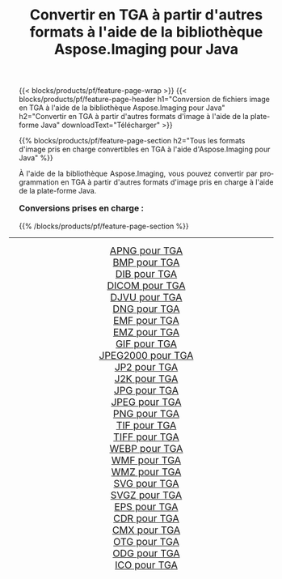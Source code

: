 ﻿---
title: Convertir en TGA à partir d'autres formats à l'aide de la bibliothèque Aspose.Imaging pour Java 
weight: 3920
url: /fr/java/conversion/to/tga/ 
lang: fr
langdirlevel: 2
locales: zh-hans,ja,it,ru,de,es,fr,nl,id,lt,pl,pt,vi,tr,ko,zh-hant,ar,hi,th,sv,cs,uk,he
description: En utilisant Aspose.Imaging, vous pouvez convertir en TGA à partir d'autres formats en utilisant Java
---

{{< blocks/products/pf/feature-page-wrap >}}
{{< blocks/products/pf/feature-page-header h1="Conversion de fichiers image en TGA à l'aide de la bibliothèque Aspose.Imaging pour Java" h2="Convertir en TGA à partir d'autres formats d'image à l'aide de la plate-forme Java" downloadText="Télécharger" >}}


{{% blocks/products/pf/feature-page-section  h2="Tous les formats d'image pris en charge convertibles en TGA à l'aide d'Aspose.Imaging pour Java" %}}
<p align=justify>À l'aide de la bibliothèque Aspose.Imaging, vous pouvez convertir par programmation en TGA à partir d'autres formats d'image pris en charge à l'aide de la plate-forme Java.</p>
<h3 style="margin-top:16px;">
Conversions prises en charge :
</h3>
{{% /blocks/products/pf/feature-page-section %}}
<div class="container-fluid productfamilypage bg-gray">
    <div class="convertypes bg-gray agp-content section">
        <div class="container">
		<hr style="margin-left:-20px;"/>
		<div class="row other-converters" style="gap: 10px;font-size: 19px;text-align:center;">
		    <div class='col-md-3 other-converter remove-lp remove-rp'><a href="/imaging/fr/java/conversion/apng-to-tga/" style="padding:15px;">APNG pour TGA</a></div>
<div class='col-md-3 other-converter remove-lp remove-rp'><a href="/imaging/fr/java/conversion/bmp-to-tga/" style="padding:15px;">BMP pour TGA</a></div>
<div class='col-md-3 other-converter remove-lp remove-rp'><a href="/imaging/fr/java/conversion/dib-to-tga/" style="padding:15px;">DIB pour TGA</a></div>
<div class='col-md-3 other-converter remove-lp remove-rp'><a href="/imaging/fr/java/conversion/dicom-to-tga/" style="padding:15px;">DICOM pour TGA</a></div>
<div class='col-md-3 other-converter remove-lp remove-rp'><a href="/imaging/fr/java/conversion/djvu-to-tga/" style="padding:15px;">DJVU pour TGA</a></div>
<div class='col-md-3 other-converter remove-lp remove-rp'><a href="/imaging/fr/java/conversion/dng-to-tga/" style="padding:15px;">DNG pour TGA</a></div>
<div class='col-md-3 other-converter remove-lp remove-rp'><a href="/imaging/fr/java/conversion/emf-to-tga/" style="padding:15px;">EMF pour TGA</a></div>
<div class='col-md-3 other-converter remove-lp remove-rp'><a href="/imaging/fr/java/conversion/emz-to-tga/" style="padding:15px;">EMZ pour TGA</a></div>
<div class='col-md-3 other-converter remove-lp remove-rp'><a href="/imaging/fr/java/conversion/gif-to-tga/" style="padding:15px;">GIF pour TGA</a></div>
<div class='col-md-3 other-converter remove-lp remove-rp'><a href="/imaging/fr/java/conversion/jpeg2000-to-tga/" style="padding:15px;">JPEG2000 pour TGA</a></div>
<div class='col-md-3 other-converter remove-lp remove-rp'><a href="/imaging/fr/java/conversion/jp2-to-tga/" style="padding:15px;">JP2 pour TGA</a></div>
<div class='col-md-3 other-converter remove-lp remove-rp'><a href="/imaging/fr/java/conversion/j2k-to-tga/" style="padding:15px;">J2K pour TGA</a></div>
<div class='col-md-3 other-converter remove-lp remove-rp'><a href="/imaging/fr/java/conversion/jpg-to-tga/" style="padding:15px;">JPG pour TGA</a></div>
<div class='col-md-3 other-converter remove-lp remove-rp'><a href="/imaging/fr/java/conversion/jpeg-to-tga/" style="padding:15px;">JPEG pour TGA</a></div>
<div class='col-md-3 other-converter remove-lp remove-rp'><a href="/imaging/fr/java/conversion/png-to-tga/" style="padding:15px;">PNG pour TGA</a></div>
<div class='col-md-3 other-converter remove-lp remove-rp'><a href="/imaging/fr/java/conversion/tif-to-tga/" style="padding:15px;">TIF pour TGA</a></div>
<div class='col-md-3 other-converter remove-lp remove-rp'><a href="/imaging/fr/java/conversion/tiff-to-tga/" style="padding:15px;">TIFF pour TGA</a></div>
<div class='col-md-3 other-converter remove-lp remove-rp'><a href="/imaging/fr/java/conversion/webp-to-tga/" style="padding:15px;">WEBP pour TGA</a></div>
<div class='col-md-3 other-converter remove-lp remove-rp'><a href="/imaging/fr/java/conversion/wmf-to-tga/" style="padding:15px;">WMF pour TGA</a></div>
<div class='col-md-3 other-converter remove-lp remove-rp'><a href="/imaging/fr/java/conversion/wmz-to-tga/" style="padding:15px;">WMZ pour TGA</a></div>
<div class='col-md-3 other-converter remove-lp remove-rp'><a href="/imaging/fr/java/conversion/svg-to-tga/" style="padding:15px;">SVG pour TGA</a></div>
<div class='col-md-3 other-converter remove-lp remove-rp'><a href="/imaging/fr/java/conversion/svgz-to-tga/" style="padding:15px;">SVGZ pour TGA</a></div>
<div class='col-md-3 other-converter remove-lp remove-rp'><a href="/imaging/fr/java/conversion/eps-to-tga/" style="padding:15px;">EPS pour TGA</a></div>
<div class='col-md-3 other-converter remove-lp remove-rp'><a href="/imaging/fr/java/conversion/cdr-to-tga/" style="padding:15px;">CDR pour TGA</a></div>
<div class='col-md-3 other-converter remove-lp remove-rp'><a href="/imaging/fr/java/conversion/cmx-to-tga/" style="padding:15px;">CMX pour TGA</a></div>
<div class='col-md-3 other-converter remove-lp remove-rp'><a href="/imaging/fr/java/conversion/otg-to-tga/" style="padding:15px;">OTG pour TGA</a></div>
<div class='col-md-3 other-converter remove-lp remove-rp'><a href="/imaging/fr/java/conversion/odg-to-tga/" style="padding:15px;">ODG pour TGA</a></div>
<div class='col-md-3 other-converter remove-lp remove-rp'><a href="/imaging/fr/java/conversion/ico-to-tga/" style="padding:15px;">ICO pour TGA</a></div>
                </div>
        </div>
    </div>
</div>
<br/>


